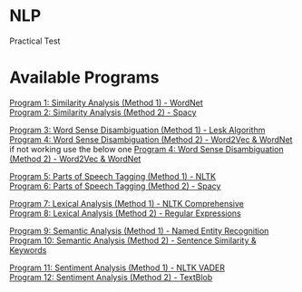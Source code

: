 # NLP
Practical Test
# Available Programs
[Program 1: Similarity Analysis (Method 1) - WordNet](https://kl09joker.github.io/nlp/sim1.py)  
[Program 2: Similarity Analysis (Method 2) - Spacy](https://kl09joker.github.io/nlp/sim2.py)  

[Program 3: Word Sense Disambiguation (Method 1) - Lesk Algorithm](https://kl09joker.github.io/nlp/wsd1.py)  
[Program 4: Word Sense Disambiguation (Method 2) - Word2Vec & WordNet](https://kl09joker.github.io/nlp/wsd2.py)  if not working use the below one
[Program 4: Word Sense Disambiguation (Method 2) - Word2Vec & WordNet](https://kl09joker.github.io/nlp/wsd2fix.py)  

[Program 5: Parts of Speech Tagging (Method 1) - NLTK](https://kl09joker.github.io/nlp/pos1.py)  
[Program 6: Parts of Speech Tagging (Method 2) - Spacy](https://kl09joker.github.io/nlp/pos2.py)  

[Program 7: Lexical Analysis (Method 1) - NLTK Comprehensive](https://kl09joker.github.io/nlp/lex1.py)  
[Program 8: Lexical Analysis (Method 2) - Regular Expressions](https://kl09joker.github.io/nlp/lex2.py)  

[Program 9: Semantic Analysis (Method 1) - Named Entity Recognition](https://kl09joker.github.io/nlp/sem1.py)  
[Program 10: Semantic Analysis (Method 2) - Sentence Similarity & Keywords](https://kl09joker.github.io/nlp/sem2.py)  

[Program 11: Sentiment Analysis (Method 1) - NLTK VADER](https://kl09joker.github.io/nlp/sen1.py)  
[Program 12: Sentiment Analysis (Method 2) - TextBlob](https://kl09joker.github.io/nlp/sen2.py)  
